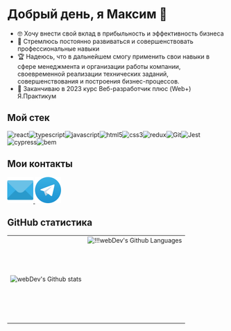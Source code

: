 # Добрый день, я Максим 👋

- :nerd_face: Хочу внести свой вклад в прибыльность и эффективность бизнеса
- :100: Стремлюсь постоянно развиваться и совершенствовать профессиональные навыки
- :trophy: Надеюсь, что в дальнейшем смогу применить свои навыки в сфере менеджмента и
организации работы компании, своевременной реализации технических заданий,
совершенствования и построения бизнес-процессов.
- 🌱 Заканчиваю в 2023 курс Веб-разработчик плюс (Web+) Я.Практикум


## Мой стек

![react](https://img.shields.io/badge/react-%2320232a.svg?style=for-the-badge&logo=react&logoColor=%2361DAFB)![typescript](https://img.shields.io/badge/typescript-%23007ACC.svg?style=for-the-badge&logo=typescript&logoColor=white)![javascript](https://img.shields.io/badge/javascript-%23323330.svg?style=for-the-badge&logo=javascript&logoColor=%23F7DF1E)![html5](https://img.shields.io/badge/html5-%23E34F26.svg?style=for-the-badge&logo=html5&logoColor=white)![css3](https://img.shields.io/badge/css3-%231572B6.svg?style=for-the-badge&logo=css3&logoColor=white)![redux](https://img.shields.io/badge/redux-%23593d88.svg?style=for-the-badge&logo=redux&logoColor=white)![Git](https://img.shields.io/badge/git-F05032.svg?style=for-the-badge&logo=git&logoColor=white)![Jest](https://img.shields.io/badge/jest-C21325.svg?style=for-the-badge&logo=jest&logoColor=white)![cypress](https://img.shields.io/badge/cypress-17202C.svg?style=for-the-badge&logo=cypress&logoColor=white)![bem](https://img.shields.io/badge/bem-000000.svg?style=for-the-badge&logo=bem&logoColor=white)

## Мои контакты

  <div id="badges">
    <a href="mailto:maximminsk@gmail.com" target="_top" >
      <img src="https://github.com/MaximTutunov/MaximTutunov/blob/main/common/icons/email_logo.svg" width="60" height="60" alt="email" />
    </a>
    <a href="https://t.me/MaximTutunov" target="_top">
      <img src="https://github.com/MaximTutunov/MaximTutunov/blob/main/common/icons/telegram_logo.svg" width="60" height="60" alt="telegram" />
    </a>    
  </div>



## GitHub статистика

<table>
  <tr>
    <td>
      <img align="left" src="http://github-readme-streak-stats.herokuapp.com?user=MaximTutunov&theme=dark&background=000000" alt="webDev's Github stats" />
    </td>
    <td>
      <img height="195px" align="right" alt="!!!webDev's Github Languages" src="https://github-readme-stats-sigma-five.vercel.app/api/top-langs/?username=MaximTutunov&layout=compact&theme=vision-friendly-dark&locale=ru" />
    </td>
  </tr>
</table>

